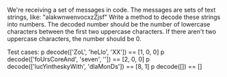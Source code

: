 We're receiving a set of messages in code. The messages are sets of text strings, like:
"alakwnwenvocxzZjsf"
Write a method to decode these strings into numbers. The decoded number should be the number of lowercase characters between the first two uppercase characters. If there aren't two uppercase characters, the number should be 0.

Test cases:
p decode(['ZoL', 'heLlo', 'XX']) == [1, 0, 0]
p decode(['foUrsCoreAnd', 'seven', '']) == [2, 0, 0]
p decode(['lucYintheskyWith', 'dIaMonDs']) == [8, 1]
p decode([]) == []